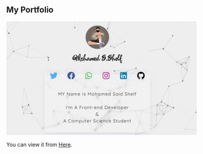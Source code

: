 ## My Portfolio

![My Portfolio Image](/src/Media/img/por.JPG)

You can view it from [Here](https://dazzling-hodgkin-a0cbe7.netlify.app/). 

